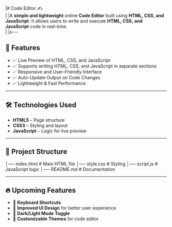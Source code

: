 |# Code Editor ✍️  
|
|A **simple and lightweight** online **Code Editor** built using **HTML, CSS, and JavaScript**. It allows users to write and execute **HTML, CSS, and JavaScript** code in real-time.  
|
|s---

## 🚀 Features  
- ✅ Live Preview of HTML, CSS, and JavaScript  
- ✅ Supports writing HTML, CSS, and JavaScript in separate sections  
- ✅ Responsive and User-Friendly Interface  
- ✅ Auto-Update Output on Code Changes  
- ✅ Lightweight & Fast Performance  

---

## 🛠 Technologies Used  
- **HTML5** – Page structure  
- **CSS3** – Styling and layout  
- **JavaScript** – Logic for live preview  

---

## 📂 Project Structure  
│── index.html # Main HTML file
│── style.css # Styling
│── script.js # JavaScript logic
│── README.md # Documentation

---

## 🔥 Upcoming Features  
- 🔲 **Keyboard Shortcuts**  
- 🔲 **Improved UI Design** for better user experience  
- 🔲 **Dark/Light Mode Toggle**  
- 🔲 **Customizable Themes** for code editor  
